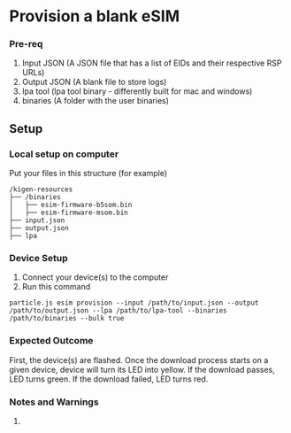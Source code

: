# Provision a blank eSIM

### Pre-req

1. Input JSON (A JSON file that has a list of EIDs and their respective RSP URLs)
2. Output JSON (A blank file to store logs)
3. lpa tool (lpa tool binary - differently built for mac and windows)
4. binaries (A folder with the user binaries)

## Setup

### Local setup on computer

Put your files in this structure (for example)

```
/kigen-resources
├── /binaries
│   ├── esim-firmware-b5som.bin
│   ├── esim-firmware-msom.bin
├── input.json
├── output.json
├── lpa
```

### Device Setup 

1. Connect your device(s) to the computer
2. Run this command
```
particle.js esim provision --input /path/to/input.json --output /path/to/output.json --lpa /path/to/lpa-tool --binaries /path/to/binaries --bulk true
```

### Expected Outcome
First, the device(s) are flashed. Once the download process starts on a given device, device will turn its LED into yellow. If the download passes, LED turns green. If the download failed, LED turns red.

### Notes and Warnings
1. 